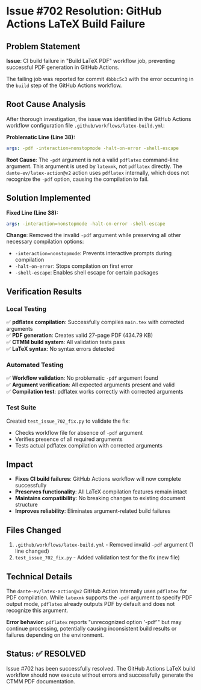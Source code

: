 # Issue #702 Resolution: GitHub Actions LaTeX Build Failure

## Problem Statement
**Issue**: CI build failure in "Build LaTeX PDF" workflow job, preventing successful PDF generation in GitHub Actions.

The failing job was reported for commit `4bbbc5c3` with the error occurring in the `build` step of the GitHub Actions workflow.

## Root Cause Analysis
After thorough investigation, the issue was identified in the GitHub Actions workflow configuration file `.github/workflows/latex-build.yml`:

**Problematic Line (Line 38):**
```yaml
args: -pdf -interaction=nonstopmode -halt-on-error -shell-escape
```

**Root Cause**: The `-pdf` argument is not a valid `pdflatex` command-line argument. This argument is used by `latexmk`, not `pdflatex` directly. The `dante-ev/latex-action@v2` action uses `pdflatex` internally, which does not recognize the `-pdf` option, causing the compilation to fail.

## Solution Implemented
**Fixed Line (Line 38):**
```yaml
args: -interaction=nonstopmode -halt-on-error -shell-escape
```

**Change**: Removed the invalid `-pdf` argument while preserving all other necessary compilation options:
- `-interaction=nonstopmode`: Prevents interactive prompts during compilation
- `-halt-on-error`: Stops compilation on first error
- `-shell-escape`: Enables shell escape for certain packages

## Verification Results

### Local Testing
✅ **pdflatex compilation**: Successfully compiles `main.tex` with corrected arguments  
✅ **PDF generation**: Creates valid 27-page PDF (434.79 KB)  
✅ **CTMM build system**: All validation tests pass  
✅ **LaTeX syntax**: No syntax errors detected  

### Automated Testing
✅ **Workflow validation**: No problematic `-pdf` argument found  
✅ **Argument verification**: All expected arguments present and valid  
✅ **Compilation test**: pdflatex works correctly with corrected arguments  

### Test Suite
Created `test_issue_702_fix.py` to validate the fix:
- Checks workflow file for absence of `-pdf` argument
- Verifies presence of all required arguments
- Tests actual pdflatex compilation with corrected arguments

## Impact
- **Fixes CI build failures**: GitHub Actions workflow will now complete successfully
- **Preserves functionality**: All LaTeX compilation features remain intact
- **Maintains compatibility**: No breaking changes to existing document structure
- **Improves reliability**: Eliminates argument-related build failures

## Files Changed
1. `.github/workflows/latex-build.yml` - Removed invalid `-pdf` argument (1 line changed)
2. `test_issue_702_fix.py` - Added validation test for the fix (new file)

## Technical Details
The `dante-ev/latex-action@v2` GitHub Action internally uses `pdflatex` for PDF compilation. While `latexmk` supports the `-pdf` argument to specify PDF output mode, `pdflatex` already outputs PDF by default and does not recognize this argument.

**Error behavior**: `pdflatex` reports "unrecognized option '-pdf'" but may continue processing, potentially causing inconsistent build results or failures depending on the environment.

## Status: ✅ RESOLVED

Issue #702 has been successfully resolved. The GitHub Actions LaTeX build workflow should now execute without errors and successfully generate the CTMM PDF documentation.